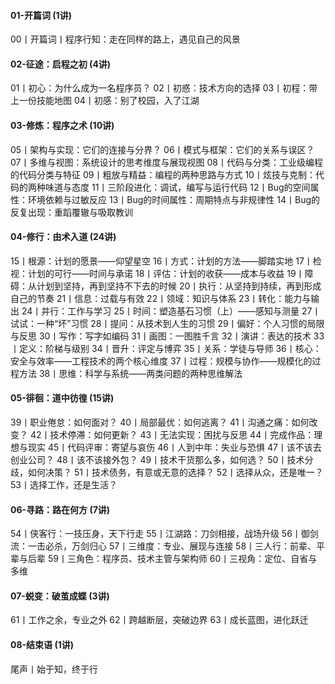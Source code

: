 #### 01-开篇词 (1讲) 

00丨开篇词丨程序行知：走在同样的路上，遇见自己的风景

#### 02-征途：启程之初 (4讲)   

01丨初心：为什么成为一名程序员？
02丨初惑：技术方向的选择
03丨初程：带上一份技能地图
04丨初感：别了校园，入了江湖


#### 03-修炼：程序之术 (10讲)    

05丨架构与实现：它们的连接与分界？
06丨模式与框架：它们的关系与误区？
07丨多维与视图：系统设计的思考维度与展现视图
08丨代码与分类：工业级编程的代码分类与特征
09丨粗放与精益：编程的两种思路与方式
10丨炫技与克制：代码的两种味道与态度
11丨三阶段进化：调试，编写与运行代码
12丨Bug的空间属性：环境依赖与过敏反应
13丨Bug的时间属性：周期特点与非规律性
14丨Bug的反复出现：重蹈覆辙与吸取教训

#### 04-修行：由术入道 (24讲)
15丨根源：计划的愿景——仰望星空
16丨方式：计划的方法——脚踏实地
17丨检视：计划的可行——时间与承诺
18丨评估：计划的收获——成本与收益
19丨障碍：从计划到坚持，再到坚持不下去的时候
20丨执行：从坚持到持续，再到形成自己的节奏
21丨信息：过载与有效
22丨领域：知识与体系
23丨转化：能力与输出
24丨并行：工作与学习
25丨时间：塑造基石习惯（上）——感知与测量
27丨试试：一种“坏”习惯
28丨提问：从技术到人生的习惯
29丨偏好：个人习惯的局限与反思
30丨写作：写字如编码
31丨画图：一图胜千言
32丨演讲：表达的技术
33丨定义：阶梯与级别
34丨晋升：评定与博弈
35丨关系：学徒与导师
36丨核心：安全与效率——工程技术的两个核心维度
37丨过程：规模与协作——规模化的过程方法
38丨思维：科学与系统——两类问题的两种思维解法

#### 05-徘徊：道中彷徨 (15讲) 
39丨职业倦怠：如何面对？
40丨局部最优：如何逃离？
41丨沟通之痛：如何改变？
42丨技术停滞：如何更新？
43丨无法实现：困扰与反思
44丨完成作品：理想与现实
45丨代码评审：寄望与哀伤
46丨人到中年：失业与恐惧
47丨该不该去创业公司？
48丨该不该接外包？
49丨技术干货那么多，如何选？
50丨技术分歧，如何决策？
51丨技术债务，有意或无意的选择？
52丨选择从众，还是唯一？
53丨选择工作，还是生活？

#### 06-寻路：路在何方 (7讲)
54丨侠客行：一技压身，天下行走
55丨江湖路：刀剑相接，战场升级
56丨御剑流：一击必杀，万剑归心
57丨三维度：专业、展现与连接
58丨三人行：前辈、平辈与后辈
59丨三角色：程序员、技术主管与架构师
60丨三视角：定位、自省与多维


#### 07-蜕变：破茧成蝶 (3讲)        
61丨工作之余，专业之外
62丨跨越断层，突破边界
63丨成长蓝图，进化跃迁


#### 08-结束语 (1讲)
尾声丨始于知，终于行